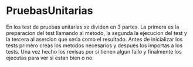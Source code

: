 # PruebasUnitarias
En los test de pruebas unitarias se dividen en 3 partes. La primera es la preparacion del test llamando al metodo, la segunda la ejecucion del test y la tercera al asercion que seria como el resultado. Antes de inicializar los tests primero creas los metodos necesarios y despues los importas a los tests. Una vez hecho los revisas por si tienen algun fallo y finalmente los ejecutas para ver si estan bien o no. 
